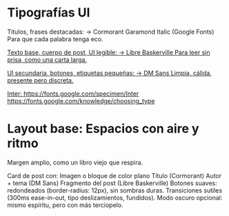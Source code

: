 # Tipografías UI
Títulos, frases destacadas:
→ Cormorant Garamond Italic (Google Fonts)
Para que cada palabra tenga eco.
<a href="https://fonts.google.com/specimen/Cormorant+Garamond">

Texto base, cuerpo de post, UI legible:
→ Libre Baskerville
Para leer sin prisa, como una carta larga.
<a href="https://fonts.google.com/specimen/Libre+Baskerville">

UI secundaria, botones, etiquetas pequeñas:
→ DM Sans
Limpia, cálida, presente pero discreta.
<a href="https://fonts.google.com/specimen/DM+Sans/tester">


Inter:
https://fonts.google.com/specimen/Inter
https://fonts.google.com/knowledge/choosing_type

# Layout base: Espacios con aire y ritmo
Margen amplio, como un libro viejo que respira.

Card de post con:
Imagen o bloque de color plano
Título (Cormorant)
Autor + tema (DM Sans)
Fragmento del post (Libre Baskerville)
Botones suaves: redondeados (border-radius: 12px), sin sombras duras.
Transiciones sutiles (300ms ease-in-out, tipo deslizamientos, fundidos).
Modo oscuro opcional: mismo espíritu, pero con más terciopelo.
